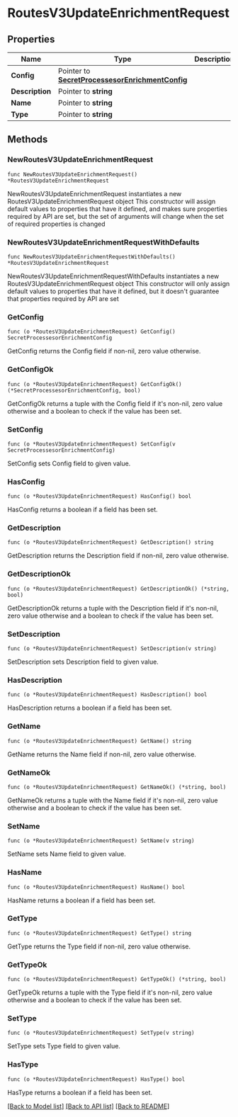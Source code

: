 # RoutesV3UpdateEnrichmentRequest

## Properties

Name | Type | Description | Notes
------------ | ------------- | ------------- | -------------
**Config** | Pointer to [**SecretProcessesorEnrichmentConfig**](SecretProcessesorEnrichmentConfig.md) |  | [optional] 
**Description** | Pointer to **string** |  | [optional] 
**Name** | Pointer to **string** |  | [optional] 
**Type** | Pointer to **string** |  | [optional] 

## Methods

### NewRoutesV3UpdateEnrichmentRequest

`func NewRoutesV3UpdateEnrichmentRequest() *RoutesV3UpdateEnrichmentRequest`

NewRoutesV3UpdateEnrichmentRequest instantiates a new RoutesV3UpdateEnrichmentRequest object
This constructor will assign default values to properties that have it defined,
and makes sure properties required by API are set, but the set of arguments
will change when the set of required properties is changed

### NewRoutesV3UpdateEnrichmentRequestWithDefaults

`func NewRoutesV3UpdateEnrichmentRequestWithDefaults() *RoutesV3UpdateEnrichmentRequest`

NewRoutesV3UpdateEnrichmentRequestWithDefaults instantiates a new RoutesV3UpdateEnrichmentRequest object
This constructor will only assign default values to properties that have it defined,
but it doesn't guarantee that properties required by API are set

### GetConfig

`func (o *RoutesV3UpdateEnrichmentRequest) GetConfig() SecretProcessesorEnrichmentConfig`

GetConfig returns the Config field if non-nil, zero value otherwise.

### GetConfigOk

`func (o *RoutesV3UpdateEnrichmentRequest) GetConfigOk() (*SecretProcessesorEnrichmentConfig, bool)`

GetConfigOk returns a tuple with the Config field if it's non-nil, zero value otherwise
and a boolean to check if the value has been set.

### SetConfig

`func (o *RoutesV3UpdateEnrichmentRequest) SetConfig(v SecretProcessesorEnrichmentConfig)`

SetConfig sets Config field to given value.

### HasConfig

`func (o *RoutesV3UpdateEnrichmentRequest) HasConfig() bool`

HasConfig returns a boolean if a field has been set.

### GetDescription

`func (o *RoutesV3UpdateEnrichmentRequest) GetDescription() string`

GetDescription returns the Description field if non-nil, zero value otherwise.

### GetDescriptionOk

`func (o *RoutesV3UpdateEnrichmentRequest) GetDescriptionOk() (*string, bool)`

GetDescriptionOk returns a tuple with the Description field if it's non-nil, zero value otherwise
and a boolean to check if the value has been set.

### SetDescription

`func (o *RoutesV3UpdateEnrichmentRequest) SetDescription(v string)`

SetDescription sets Description field to given value.

### HasDescription

`func (o *RoutesV3UpdateEnrichmentRequest) HasDescription() bool`

HasDescription returns a boolean if a field has been set.

### GetName

`func (o *RoutesV3UpdateEnrichmentRequest) GetName() string`

GetName returns the Name field if non-nil, zero value otherwise.

### GetNameOk

`func (o *RoutesV3UpdateEnrichmentRequest) GetNameOk() (*string, bool)`

GetNameOk returns a tuple with the Name field if it's non-nil, zero value otherwise
and a boolean to check if the value has been set.

### SetName

`func (o *RoutesV3UpdateEnrichmentRequest) SetName(v string)`

SetName sets Name field to given value.

### HasName

`func (o *RoutesV3UpdateEnrichmentRequest) HasName() bool`

HasName returns a boolean if a field has been set.

### GetType

`func (o *RoutesV3UpdateEnrichmentRequest) GetType() string`

GetType returns the Type field if non-nil, zero value otherwise.

### GetTypeOk

`func (o *RoutesV3UpdateEnrichmentRequest) GetTypeOk() (*string, bool)`

GetTypeOk returns a tuple with the Type field if it's non-nil, zero value otherwise
and a boolean to check if the value has been set.

### SetType

`func (o *RoutesV3UpdateEnrichmentRequest) SetType(v string)`

SetType sets Type field to given value.

### HasType

`func (o *RoutesV3UpdateEnrichmentRequest) HasType() bool`

HasType returns a boolean if a field has been set.


[[Back to Model list]](../README.md#documentation-for-models) [[Back to API list]](../README.md#documentation-for-api-endpoints) [[Back to README]](../README.md)


